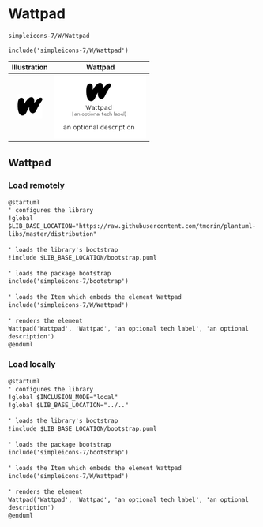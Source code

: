 # Wattpad


```text
simpleicons-7/W/Wattpad
```

```text
include('simpleicons-7/W/Wattpad')
```



| Illustration | Wattpad |
| :---: | :---: |
| ![illustration for Illustration](../../simpleicons-7/W/Wattpad.png) | ![illustration for Wattpad](../../simpleicons-7/W/Wattpad.Local.png) |




## Wattpad

### Load remotely
```plantuml
@startuml
' configures the library
!global $LIB_BASE_LOCATION="https://raw.githubusercontent.com/tmorin/plantuml-libs/master/distribution"

' loads the library's bootstrap
!include $LIB_BASE_LOCATION/bootstrap.puml

' loads the package bootstrap
include('simpleicons-7/bootstrap')

' loads the Item which embeds the element Wattpad
include('simpleicons-7/W/Wattpad')

' renders the element
Wattpad('Wattpad', 'Wattpad', 'an optional tech label', 'an optional description')
@enduml
```

### Load locally
```plantuml
@startuml
' configures the library
!global $INCLUSION_MODE="local"
!global $LIB_BASE_LOCATION="../.."

' loads the library's bootstrap
!include $LIB_BASE_LOCATION/bootstrap.puml

' loads the package bootstrap
include('simpleicons-7/bootstrap')

' loads the Item which embeds the element Wattpad
include('simpleicons-7/W/Wattpad')

' renders the element
Wattpad('Wattpad', 'Wattpad', 'an optional tech label', 'an optional description')
@enduml
```

